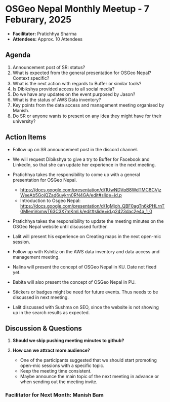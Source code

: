 # OSGeo Nepal Monthly Meetup - 7 Feburary, 2025

- **Facilitator:** Pratichhya Sharma
- **Attendees:** Approx. 10 Attendees

## Agenda

1. Announcement post of SR: status?
2. What is expected from the general presentation for OSGeo Nepal? Context specific?
3. What is the next action with regards to Buffer or similar tools?
4. Is Dibikshya provided access to all social media?
5. Do we have any updates on the event purposed by Jason?
6. What is the status of AWS Data inventory?
7. Key points from the data access and management meeting organised by Manish.
8. Do SR or anyone wants to present on any idea they might have for their university?

## Action Items

- Follow up on SR announcement post in the discord channel.
- We will request Dibikshya to give a try to Buffer for Facebook and LinkedIn, so that she can update her experience in the next meeting.
- Pratichhya takes the responsibility to come up with a general presentation for OSGeo Nepal.
  - https://docs.google.com/presentation/d/1UwNDVpB8WdTMC8CVjzWeeAb5GojQZad6uykrn0RN4GA/edit#slide=id.p
  - Introduction to Osgeo Nepal: https://docs.google.com/presentation/d/1gMjoh_QBF0agTn6kPHLrnT0MlemVomwT63C3X7mKmLk/edit#slide=id.g2423dac2e4a_1_0 

- Pratichhya takes the responsibility to update the meeting minutes on the OSGeo Nepal website until discussed further.
- Lalit will present his experience on Creating maps in the next open-mic session. 
- Follow up with Kshitiz on the AWS data inventory and data access and management meeting.
- Nalina will present the concept of OSGeo Nepal in KU. Date not fixed yet.
- Babita will also present the concept of OSGeo Nepal in PU. 
- Stickers or badges might be need for future events. Thus needs to be discussed in next meeting.
- Lalit discussed with Sushma on SEO, since the website is not showing up in the search results as expected.

## Discussion & Questions

1. **Should we skip pushing meeting minutes to github?**
   
2. **How can we attract more audience?**
   - One of the participants suggested that we should start promoting open-mic sessions with a specific topic.
   - Keep the meeting time consistent.
   - Maybe announce the main topic of the next meeting in advance or when sending out the meeting invite.

### **Facilitator for Next Month:** Manish Bam
